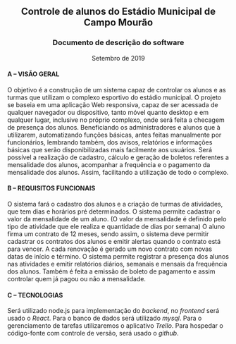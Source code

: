 ## <div align="center">Controle de alunos do Estádio Municipal de Campo Mourão</div>
### <div align="center">Documento de descrição do software</div>
<div align="center">Setembro de 2019</div>

#### A – VISÃO GERAL 
O objetivo é a construção de um sistema capaz de controlar os alunos e as turmas que utilizam o complexo esportivo do estádio municipal. O projeto se baseia em uma aplicação Web responsiva, capaz de ser acessada de qualquer navegador ou dispositivo, tanto móvel quanto desktop e em qualquer lugar, inclusive no próprio complexo, onde será feita a checagem de presença dos alunos. Beneficiando os administradores e alunos que à utilizarem, automatizando funções básicas, antes feitas manualmente por funcionários, lembrando também, dos avisos, relatórios e informações básicas que serão disponibilizadas mais facilmente aos usuários. Será possível a realização de cadastro, cálculo e geração de boletos referentes a mensalidade dos alunos, acompanhar a frequência e o pagamento da mensalidade dos alunos. Assim, facilitando a utilização de todo o complexo.

#### B – REQUISITOS FUNCIONAIS 
O sistema fará o cadastro dos alunos e a criação de turmas de atividades, que tem dias e horários pré determinados.
O sistema permite cadastrar o valor da mensalidade de um aluno.
(O valor da mensalidade é definido pelo tipo de atividade que ele realiza e quantidade de dias por semana)
O aluno firma um contrato de 12 meses, sendo assim, o sistema deve permitir cadastrar os contratos dos alunos e emitir alertas quando o contrato está para vencer. A cada renovação é gerado um novo contrato com novas datas de início e término.
O sistema permite registrar a presença dos alunos nas atividades e emitir relatórios diários, semanais e mensais da frequência dos alunos.
Também é feita a emissão de boleto de pagamento e assim controlar quem já pagou ou não a mensalidade.
#### C – TECNOLOGIAS
Será utilizado node.js para implementação do *backend*, no *frontend* será usado o *React*. Para o banco de dados será utilizado *mysql*. Para o gerenciamento de tarefas utilizaremos o aplicativo *Trello*. Para hospedar o código-fonte com controle de versão, será usado o *github*.

